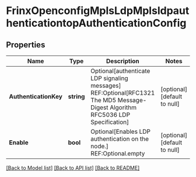 # FrinxOpenconfigMplsLdpMplsldpauthenticationtopAuthenticationConfig

## Properties
Name | Type | Description | Notes
------------ | ------------- | ------------- | -------------
**AuthenticationKey** | **string** | Optional[authenticate LDP signaling messages] REF:Optional[RFC1321 The MD5 Message-Digest Algorithm RFC5036 LDP Specification] | [optional] [default to null]
**Enable** | **bool** | Optional[Enables LDP authentication on the node.] REF:Optional.empty | [optional] [default to null]

[[Back to Model list]](../README.md#documentation-for-models) [[Back to API list]](../README.md#documentation-for-api-endpoints) [[Back to README]](../README.md)


